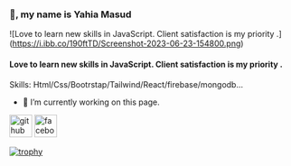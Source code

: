 ### 👋, my name is Yahia Masud
![Love to learn new skills in JavaScript. Client satisfaction is my priority .]
(https://i.ibb.co/190ftTD/Screenshot-2023-06-23-154800.png)
#### Love to learn new skills in JavaScript. Client satisfaction is my priority .



Skills: Html/Css/Bootrstap/Tailwind/React/firebase/mongodb...

- 🔭 I’m currently working on this page. 


[<img src='https://cdn.jsdelivr.net/npm/simple-icons@3.0.1/icons/github.svg' alt='github' height='40'>](https://github.com/https://github.com/yahiamasud)  [<img src='https://cdn.jsdelivr.net/npm/simple-icons@3.0.1/icons/facebook.svg' alt='facebook' height='40'>](https://www.facebook.com/https://www.facebook.com/yeahea.masud)  

[![trophy](https://github-profile-trophy.vercel.app/?username=https://github.com/yahiamasud)](https://github.com/ryo-ma/github-profile-trophy)







